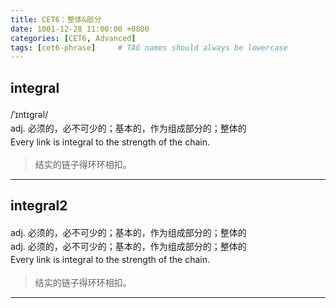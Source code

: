 ```yaml
---
title: CET6：整体&部分
date: 1001-12-28 11:00:00 +0800
categories: [CET6, Advanced]
tags: [cet6-phrase]     # TAG names should always be lowercase
---
```


## integral

<div class="word-card">
    <div class="pronunciation" style="display:flex;align-items:center;">
        /ˈɪntɪɡrəl/
        <div style="background-image:url(/assets/img/cet6/audio.png);height:1.5rem;width:1.5rem;margin-left:0.7rem;background-size:cover;" onclick="audioPlay(this.firstElementChild.attributes.id.nodeValue)">
            <audio id="integral-pronunciation" preload="auto">
            <source src="/assets/audio/Whole&Part/integral-pronunciation.mp3"/>
            </audio>
        </div>
    </div>
    <div>
        adj. 必须的，必不可少的；基本的，作为组成部分的；整体的
    </div>
    <div class="sentence" style="display:flex;align-items:center;">
        Every link is integral to the strength of the chain.
        <div style="background-image:url(/assets/img/cet6/audio.png);height:1.5rem;width:1.5rem;margin-left:0.7rem;background-size:cover;" onclick="audioPlay(this.firstElementChild.attributes.id.nodeValue)">
            <audio id="integral-sentence" preload="auto">
            <source src="/assets/audio/Whole&Part/integral-sentence.mp3"/>
            </audio>
        </div>
    </div>
</div>

> 结实的链子得环环相扣。

------------------------------------------------------------------------------------------------------------

## integral2

<div class="word-card">
    <div class="pronunciation" style="display:flex;align-items:center;">
        adj. 必须的，必不可少的；基本的，作为组成部分的；整体的
        <div style="background-image:url(/assets/img/cet6/audio.png);height:1.5rem;width:1.5rem;margin-left:0.7rem;background-size:cover;" onclick="audioPlay(this.firstElementChild.attributes.id.nodeValue)">
            <audio id="integral-pronunciation2" preload="auto">
            <source src="/assets/audio/physical.mp3"/>
            </audio>
        </div>
    </div>
    <div>
        adj. 必须的，必不可少的；基本的，作为组成部分的；整体的
    </div>
    <div class="sentence" style="display:flex;align-items:center;">
        Every link is integral to the strength of the chain.
        <div style="background-image:url(/assets/img/cet6/audio.png);height:1.5rem;width:1.5rem;margin-left:0.7rem;background-size:cover;" onclick="audioPlay(this.firstElementChild.attributes.id.nodeValue)">
            <audio id="integral-sentence2" preload="auto">
            <source src="/assets/audio/physical.mp3"/>
            </audio>
        </div>
    </div>
</div>

> 结实的链子得环环相扣。

------------------------------------------------------------------------------------------------------------

<script>
let knownAudios = [];
function audioPlay(audioId) {
    let document = this.document;
    console.log('this:', this);
    console.log('this.document:', document);
    isKnown = false;
    knownAudios.forEach((currentAudioId) => {
        isKnown = (currentAudioId === audioId) ? true : isKnown;
    });
    if(!isKnown){
        knownAudios.push(audioId);
    }
    knownAudios.forEach((currentAudioId) => {
        document.getElementById(currentAudioId).pause();
        document.getElementById(currentAudioId).currentTime = 0;
    });
    document.getElementById(audioId).play();
}
</script>
